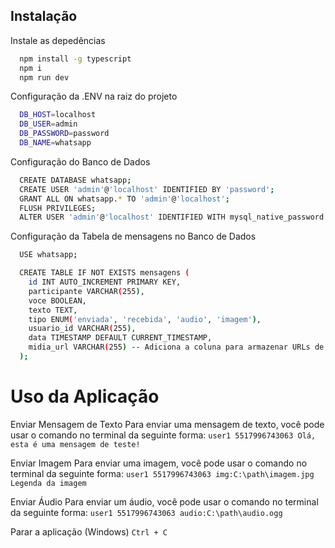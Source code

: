 
## Instalação

Instale as depedências

```bash
  npm install -g typescript 
  npm i
  npm run dev
```

Configuração da .ENV na raiz do projeto

```bash
  DB_HOST=localhost
  DB_USER=admin
  DB_PASSWORD=password
  DB_NAME=whatsapp
```

Configuração do Banco de Dados

```bash
  CREATE DATABASE whatsapp;
  CREATE USER 'admin'@'localhost' IDENTIFIED BY 'password';
  GRANT ALL ON whatsapp.* TO 'admin'@'localhost';
  FLUSH PRIVILEGES;
  ALTER USER 'admin'@'localhost' IDENTIFIED WITH mysql_native_password BY 'password';
```

Configuração da Tabela de mensagens no Banco de Dados

```bash
  USE whatsapp;

  CREATE TABLE IF NOT EXISTS mensagens (
    id INT AUTO_INCREMENT PRIMARY KEY,
    participante VARCHAR(255),
    voce BOOLEAN,
    texto TEXT,
    tipo ENUM('enviada', 'recebida', 'audio', 'imagem'),  
    usuario_id VARCHAR(255),           
    data TIMESTAMP DEFAULT CURRENT_TIMESTAMP,
    midia_url VARCHAR(255) -- Adiciona a coluna para armazenar URLs de mídia
  );
```
# Uso da Aplicação 
Enviar Mensagem de Texto
Para enviar uma mensagem de texto, você pode usar o comando no terminal da seguinte forma:
```user1 5517996743063 Olá, esta é uma mensagem de teste!```

Enviar Imagem
Para enviar uma imagem, você pode usar o comando no terminal da seguinte forma:
```user1 5517996743063 img:C:\path\imagem.jpg Legenda da imagem```

Enviar Áudio
Para enviar um áudio, você pode usar o comando no terminal da seguinte forma:
```user1 5517996743063 audio:C:\path\audio.ogg```

Parar a aplicação (Windows)
```Ctrl + C```